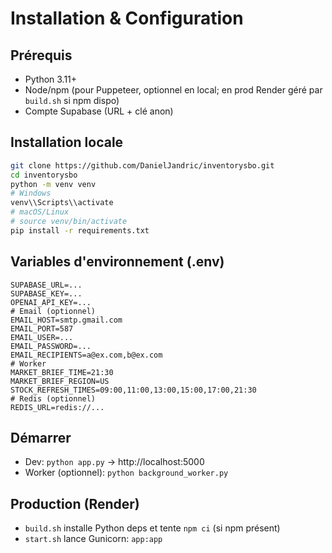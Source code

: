 # Installation & Configuration

## Prérequis
- Python 3.11+
- Node/npm (pour Puppeteer, optionnel en local; en prod Render géré par `build.sh` si npm dispo)
- Compte Supabase (URL + clé anon)

## Installation locale
```bash
git clone https://github.com/DanielJandric/inventorysbo.git
cd inventorysbo
python -m venv venv
# Windows
venv\\Scripts\\activate
# macOS/Linux
# source venv/bin/activate
pip install -r requirements.txt
```

## Variables d'environnement (.env)
```
SUPABASE_URL=...
SUPABASE_KEY=...
OPENAI_API_KEY=...
# Email (optionnel)
EMAIL_HOST=smtp.gmail.com
EMAIL_PORT=587
EMAIL_USER=...
EMAIL_PASSWORD=...
EMAIL_RECIPIENTS=a@ex.com,b@ex.com
# Worker
MARKET_BRIEF_TIME=21:30
MARKET_BRIEF_REGION=US
STOCK_REFRESH_TIMES=09:00,11:00,13:00,15:00,17:00,21:30
# Redis (optionnel)
REDIS_URL=redis://...
```

## Démarrer
- Dev: `python app.py` → http://localhost:5000
- Worker (optionnel): `python background_worker.py`

## Production (Render)
- `build.sh` installe Python deps et tente `npm ci` (si npm présent)
- `start.sh` lance Gunicorn: `app:app`






